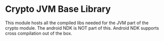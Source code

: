 # Crypto JVM Base Library

This module hosts all the compiled libs needed for the JVM part of the crypto module.
The android NDK is NOT part of this.
Android NDK supports cross compilation out of the box.
